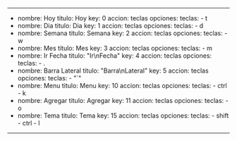 ---
- nombre: Hoy
  titulo: Hoy
  key: 0
  accion: teclas
  opciones:
    teclas:
      - t
- nombre: Dia
  titulo: Dia
  key: 1
  accion: teclas
  opciones:
    teclas:
      - d
- nombre: Semana
  titulo: Semana
  key: 2
  accion: teclas
  opciones:
    teclas:
      - w
- nombre: Mes
  titulo: Mes
  key: 3
  accion: teclas
  opciones:
    teclas:
      - m
- nombre: Ir Fecha
  titulo: "Ir\nFecha"
  key: 4
  accion: teclas
  opciones:
    teclas:
      - .
- nombre: Barra Lateral
  titulo: "Barra\nLateral"
  key: 5
  accion: teclas
  opciones:
    teclas:
      - "`"
- nombre: Menu
  titulo: Menu
  key: 10
  accion: teclas
  opciones:
    teclas:
      - ctrl
      - k
- nombre: Agregar
  titulo: Agregar
  key: 11
  accion: teclas
  opciones:
    teclas:
      - o
- nombre: Tema
  titulo: Tema
  key: 15
  accion: teclas
  opciones:
    teclas:
      - shift
      - ctrl
      - l
---